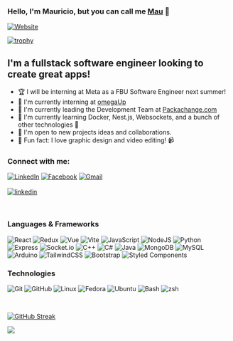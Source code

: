 ### Hello, I'm Mauricio, but you can call me [Mau][website] 👋
[![Website](https://img.shields.io/website?label=mau-md.github.io&style=for-the-badge&url=https%3A%2F%2Fmau-md.github.io)](https://mau-md.github.io)

[![trophy](https://github-profile-trophy.vercel.app/?username=Mau-MD&theme=nord&column=6&row=1&margin-w=15)](https://github.com/ryo-ma/github-profile-trophy)
## I'm a fullstack software engineer looking to create great apps! 
- 🏆 I will be interning at Meta as a FBU Software Engineer next summer! 
- 🎯 I'm currently interning at [omegaUp][omegaup] 
- 💪 I'm currently leading the Development Team at [Packachange.com][packachange]
- 📖 I'm currently learning Docker, Nest.js, Websockets, and a bunch of other technologies 🥴
- 👥 I'm open to new projects ideas and collaborations.
- 👀 Fun fact: I love graphic design and video editing! 📹

### Connect with me: 
<a href="https://www.linkedin.com/in/mmunoz15/" target="_blank"><img src="https://img.shields.io/badge/LinkedIn-0077B5?style=for-the-badge&logo=linkedin&logoColor=white" alt="LinkedIn"></a>
<a href="https://www.facebook.com/Mau.dieguez829283/" target="_blank"><img src="https://img.shields.io/badge/Facebook-1877F2?style=for-the-badge&logo=facebook&logoColor=white" alt="Facebook"></a>
<a href="mailto:j.mauricio.munoz1@gmail.com" target="_blank"><img src="https://img.shields.io/badge/Gmail-D14836?style=for-the-badge&logo=gmail&logoColor=white" alt="Gmail"> </a>
<br/><br/>
[![linkedin](https://linkedin-github.herokuapp.com/api/render/Mauricio%20Muñoz/Software%20Engineer/Meta/CETYS%20Universidad/dark/https%3A%2F%2Fmedia-exp1.licdn.com%2Fdms%2Fimage%2FC4E03AQFUkwwthD9trg%2Fprofile-displayphoto-shrink_100_100%2F0%2F1637085592669%3Fe%3D1645056000%26v%3Dbeta%26t%3Dkn9is4aVvnqnzR2FMdirLcQvGlutrXbZbFa0tXWjGlw)](https://www.linkedin.com/in/mmunoz15/)

<br/>

### Languages & Frameworks

![React](https://img.shields.io/badge/react-%2320232a.svg?style=for-the-badge&logo=react&logoColor=%2361DAFB)
![Redux](https://img.shields.io/badge/Redux-593D88?style=for-the-badge&logo=redux&logoColor=white)
![Vue](https://img.shields.io/badge/Vue.js-35495E?style=for-the-badge&logo=vuedotjs&logoColor=4FC08D)
![Vite](https://img.shields.io/badge/Vite-B73BFE?style=for-the-badge&logo=vite&logoColor=FFD62E)
![JavaScript](https://img.shields.io/badge/javascript-%23323330.svg?style=for-the-badge&logo=javascript&logoColor=%23F7DF1E)
![NodeJS](https://img.shields.io/badge/Node.js-339933?style=for-the-badge&logo=nodedotjs&logoColor=white)
![Python](https://img.shields.io/badge/python-3670A0?style=for-the-badge&logo=python&logoColor=ffdd54)
![Express](https://img.shields.io/badge/Express.js-000000?style=for-the-badge&logo=express&logoColor=white)
![Socket.io](https://img.shields.io/badge/Socket.io-010101?&style=for-the-badge&logo=Socket.io&logoColor=white)
![C++](https://img.shields.io/badge/c++-%2300599C.svg?style=for-the-badge&logo=c%2B%2B&logoColor=white)
![C#](https://img.shields.io/badge/C%23-239120?style=for-the-badge&logo=c-sharp&logoColor=white)
![Java](https://img.shields.io/badge/Java-ED8B00?style=for-the-badge&logo=java&logoColor=white)
![MongoDB](https://img.shields.io/badge/MongoDB-white?style=for-the-badge&logo=mongodb&logoColor=4EA94B)
![MySQL](https://img.shields.io/badge/mysql-%2300f.svg?style=for-the-badge&logo=mysql&logoColor=white)
![Arduino](https://img.shields.io/badge/-Arduino-00979D?style=for-the-badge&logo=Arduino&logoColor=white)
![TailwindCSS](https://img.shields.io/badge/Tailwind_CSS-38B2AC?style=for-the-badge&logo=tailwind-css&logoColor=white)
![Bootstrap](https://img.shields.io/badge/Bootstrap-563D7C?style=for-the-badge&logo=bootstrap&logoColor=white)
![Styled Components](https://img.shields.io/badge/styled--components-DB7093?style=for-the-badge&logo=styled-components&logoColor=white)

### Technologies
![Git](https://img.shields.io/badge/git-%23F05033.svg?style=for-the-badge&logo=git&logoColor=white)
![GitHub](https://img.shields.io/badge/github-%23121011.svg?style=for-the-badge&logo=github&logoColor=white)
![Linux](https://img.shields.io/badge/Linux-FCC624?style=for-the-badge&logo=linux&logoColor=black)
![Fedora](https://img.shields.io/badge/Fedora-294172?style=for-the-badge&logo=fedora&logoColor=white)
![Ubuntu](https://img.shields.io/badge/Ubuntu-E95420?style=for-the-badge&logo=ubuntu&logoColor=white)
![Bash](https://img.shields.io/badge/GNU%20Bash-4EAA25?style=for-the-badge&logo=GNU%20Bash&logoColor=white)
![zsh](https://img.shields.io/badge/oh_my_zsh-1A2C34?style=for-the-badge&logo=ohmyzsh&logoColor=white)

<br/>

[![GitHub Streak](https://github-readme-streak-stats.herokuapp.com?user=Mau-MD&theme=dark&date_format=M%20j%5B%2C%20Y%5D)](https://git.io/streak-stats)


[website]: https://mau-md.github.io
[email]: mailto:j.mauricio.munoz1@gmail.com
[omegaup]: https://omegaup.com/
[packachange]: https://packachange.com
![](https://hit.yhype.me/github/profile?user_id=74751751)

